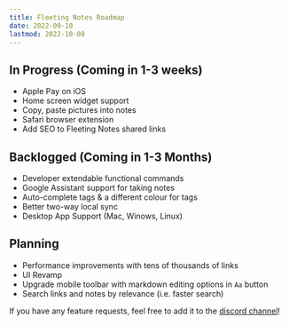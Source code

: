 ```yaml
---
title: Fleeting Notes Roadmap
date: 2022-09-10
lastmod: 2022-10-08
---
```


## In Progress (Coming in 1-3 weeks)

* Apple Pay on iOS
* Home screen widget support
* Copy, paste pictures into notes
* Safari browser extension
* Add SEO to Fleeting Notes shared links

## Backlogged (Coming in 1-3 Months)

* Developer extendable functional commands 
* Google Assistant support for taking notes
* Auto-complete tags & a different colour for tags
* Better two-way local sync
* Desktop App Support (Mac, Winows, Linux)

## Planning

* Performance improvements with tens of thousands of links
* UI Revamp
* Upgrade mobile toolbar with markdown editing options in `Aa` button
* Search links and notes by relevance (i.e. faster search)

If you have any feature requests, feel free to add it to the [discord channel](https://discord.gg/xrj6yuGNmx)!
